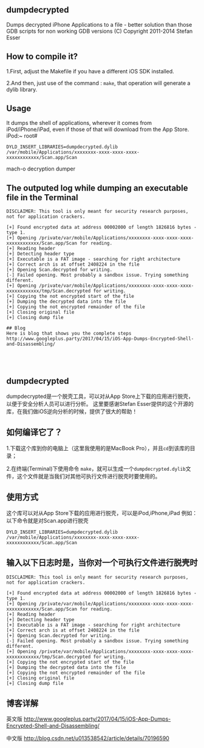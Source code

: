 ## dumpdecrypted
Dumps decrypted iPhone Applications to a file - better solution than those GDB scripts for non working GDB versions
(C) Copyright 2011-2014 Stefan Esser

## How to compile it?
1.First, adjust the Makefile if you have a different iOS SDK installed.

2.And then, just use of the command : `make`, that operation will generate a dylib library.

## Usage
It dumps the shell of applications, wherever it comes from iPod/iPhone/iPad, even if those of that will download from the App Store.
iPod:~ root# 
```
DYLD_INSERT_LIBRARIES=dumpdecrypted.dylib /var/mobile/Applications/xxxxxxxx-xxxx-xxxx-xxxx-xxxxxxxxxxxx/Scan.app/Scan
```
mach-o decryption dumper

## The outputed log while dumping an executable file in the Terminal 
```
DISCLAIMER: This tool is only meant for security research purposes, not for application crackers.

[+] Found encrypted data at address 00002000 of length 1826816 bytes - type 1.
[+] Opening /private/var/mobile/Applications/xxxxxxxx-xxxx-xxxx-xxxx-xxxxxxxxxxxx/Scan.app/Scan for reading.
[+] Reading header
[+] Detecting header type
[+] Executable is a FAT image - searching for right architecture
[+] Correct arch is at offset 2408224 in the file
[+] Opening Scan.decrypted for writing.
[-] Failed opening. Most probably a sandbox issue. Trying something different.
[+] Opening /private/var/mobile/Applications/xxxxxxxx-xxxx-xxxx-xxxx-xxxxxxxxxxxx/tmp/Scan.decrypted for writing.
[+] Copying the not encrypted start of the file
[+] Dumping the decrypted data into the file
[+] Copying the not encrypted remainder of the file
[+] Closing original file
[+] Closing dump file

## Blog
Here is blog that shows you the complete steps 
http://www.googleplus.party/2017/04/15/iOS-App-Dumps-Encrypted-Shell-and-Disassembling/
```

<br/>
<br/>

## dumpdecrypted
dumpdecrypted是一个脱壳工具，可以对从App Store上下载的应用进行脱壳，以便于安全分析人员可以进行分析。
这里要感谢Stefan Esser提供的这个开源的库，在我们做iOS逆向分析的时候，提供了很大的帮助！

## 如何编译它了？
1.下载这个库到你的电脑上（这里我使用的是MacBook Pro），并且`cd`到该库的目录；

2.在终端(Terminal)下使用命令 `make`，就可以生成一个`dumpdecrypted.dylib`文件，这个文件就是当我们对其他可执行文件进行脱壳时要使用的。

## 使用方式
这个库可以对从App Store下载的应用进行脱壳，可以是iPod,iPhone,iPad
例如：以下命令就是对Scan.app进行脱壳
```
DYLD_INSERT_LIBRARIES=dumpdecrypted.dylib /var/mobile/Applications/xxxxxxxx-xxxx-xxxx-xxxx-xxxxxxxxxxxx/Scan.app/Scan
```
## 输入以下日志时是，当你对一个可执行文件进行脱壳时
```
DISCLAIMER: This tool is only meant for security research purposes, not for application crackers.

[+] Found encrypted data at address 00002000 of length 1826816 bytes - type 1.
[+] Opening /private/var/mobile/Applications/xxxxxxxx-xxxx-xxxx-xxxx-xxxxxxxxxxxx/Scan.app/Scan for reading.
[+] Reading header
[+] Detecting header type
[+] Executable is a FAT image - searching for right architecture
[+] Correct arch is at offset 2408224 in the file
[+] Opening Scan.decrypted for writing.
[-] Failed opening. Most probably a sandbox issue. Trying something different.
[+] Opening /private/var/mobile/Applications/xxxxxxxx-xxxx-xxxx-xxxx-xxxxxxxxxxxx/tmp/Scan.decrypted for writing.
[+] Copying the not encrypted start of the file
[+] Dumping the decrypted data into the file
[+] Copying the not encrypted remainder of the file
[+] Closing original file
[+] Closing dump file
```

## 博客详解
英文版
http://www.googleplus.party/2017/04/15/iOS-App-Dumps-Encrypted-Shell-and-Disassembling/

中文版
http://blog.csdn.net/u013538542/article/details/70196590



